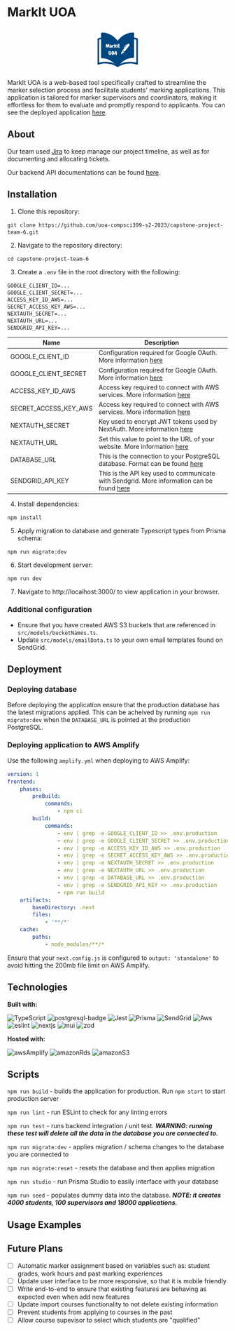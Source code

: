 # MarkIt UOA

<div align="center">
<img src="README.assets/Markit UOA.png" alt="Markit UOA" style="zoom: 33%;" />
</div>

MarkIt UOA is a web-based tool specifically crafted to streamline the marker selection process and facilitate students' marking applications. This application is tailored for marker supervisors and coordinators, making it effortless for them to evaluate and promptly respond to applicants. You can see the deployed application [here](https://www.markituoa.xyz/).

## About

Our team used [Jira](https://www.atlassian.com/software/jira) to keep manage our project timeline, as well as for documenting and allocating tickets.

Our backend API documentations can be found [here](https://github.com/uoa-compsci399-s2-2023/capstone-project-team-6/blob/master/docs/API_DOCS.md).

## Installation

1. Clone this repository:

```
git clone https://github.com/uoa-compsci399-s2-2023/capstone-project-team-6.git
```

2. Navigate to the repository directory:

```
cd capstone-project-team-6
```

3. Create a `.env` file in the root directory with the following:

```
GOOGLE_CLIENT_ID=...
GOOGLE_CLIENT_SECRET=...
ACCESS_KEY_ID_AWS=...
SECRET_ACCESS_KEY_AWS=...
NEXTAUTH_SECRET=...
NEXTAUTH_URL=...
SENDGRID_API_KEY=...
```

| Name                  | Description                                                                                                                                                 |
| --------------------- | ----------------------------------------------------------------------------------------------------------------------------------------------------------- |
| GOOGLE_CLIENT_ID      | Configuration required for Google OAuth. More information [here](https://developers.google.com/identity/protocols/oauth2)                                   |
| GOOGLE_CLIENT_SECRET  | Configuration required for Google OAuth. More information [here](https://developers.google.com/identity/protocols/oauth2)                                   |
| ACCESS_KEY_ID_AWS     | Access key required to connect with AWS services. More information [here](https://docs.aws.amazon.com/IAM/latest/UserGuide/id_credentials_access-keys.html) |
| SECRET_ACCESS_KEY_AWS | Access key required to connect with AWS services. More information [here](https://docs.aws.amazon.com/IAM/latest/UserGuide/id_credentials_access-keys.html) |
| NEXTAUTH_SECRET       | Key used to encrypt JWT tokens used by NextAuth. More information [here](https://next-auth.js.org/configuration/options)                                    |
| NEXTAUTH_URL          | Set this value to point to the URL of your website. More information [here](https://next-auth.js.org/configuration/options)                                 |
| DATABASE_URL          | This is the connection to your PostgreSQL database. Format can be found [here](https://www.prisma.io/docs/concepts/database-connectors/postgresql)          |
| SENDGRID_API_KEY      | This is the API key used to communicate with Sendgrid. More information can be found [here](https://docs.sendgrid.com/ui/account-and-settings/api-keys)     |

4. Install dependencies:

```
npm install
```

5. Apply migration to database and generate Typescript types from Prisma schema:

```
npm run migrate:dev
```

6. Start development server:

```
npm run dev
```

7. Navigate to http://localhost:3000/ to view application in your browser.

### Additional configuration

-   Ensure that you have created AWS S3 buckets that are referenced in `src/models/bucketNames.ts`.
-   Update `src/models/emailData.ts` to your own email templates found on SendGrid.

## Deployment

### Deploying database

Before deploying the application ensure that the production database has the latest migrations applied. This can be acheived by running `npm run migrate:dev` when the `DATABASE_URL` is pointed at the production PostgreSQL.

### Deploying application to AWS Amplify

Use the following `amplify.yml` when deploying to AWS Amplify:

```yml
version: 1
frontend:
    phases:
        preBuild:
            commands:
                - npm ci
        build:
            commands:
                - env | grep -e GOOGLE_CLIENT_ID >> .env.production
                - env | grep -e GOOGLE_CLIENT_SECRET >> .env.production
                - env | grep -e ACCESS_KEY_ID_AWS >> .env.production
                - env | grep -e SECRET_ACCESS_KEY_AWS >> .env.production
                - env | grep -e NEXTAUTH_SECRET >> .env.production
                - env | grep -e NEXTAUTH_URL >> .env.production
                - env | grep -e DATABASE_URL >> .env.production
                - env | grep -e SENDGRID_API_KEY >> .env.production
                - npm run build
    artifacts:
        baseDirectory: .next
        files:
            - '**/*'
    cache:
        paths:
            - node_modules/**/*
```

Ensure that your `next.config.js` is configured to `output: 'standalone'` to avoid hitting the 200mb file limit on AWS Amplify.

## Technologies

**Built with:**

![TypeScript][typescript-badge]
![postgresql-badge][postgresql-badge]
![Jest][jest-badge]
![Prisma][prisma-badge]
![SendGrid][sendgrid-badge]
![Aws][aws-badge]
![eslint][eslint-badge]
![nextjs][nextjs-badge]
![mui][mui-badge]
![zod][zod-badge]

**Hosted with:**

![awsAmplify][awsAmplify-badge]
![amazonRds][amazonRds-badge]
![amazonS3][amazonS3-badge]

[typescript-badge]: https://img.shields.io/badge/typescript-%23007ACC.svg?style=for-the-badge&logo=typescript&logoColor=white
[jest-badge]: https://img.shields.io/badge/-jest%2029.5.3-%23C21325?style=for-the-badge&logo=jest&logoColor=white
[prisma-badge]: https://img.shields.io/badge/-Prisma%205.1.1-2D3748?style=for-the-badge&logo=prisma&logoColor=white
[sendgrid-badge]: https://img.shields.io/badge/-sendgrid%207.7.0-2196F3?style=for-the-badge&logo=twilio&logoColor=white
[postgresql-badge]: https://img.shields.io/badge/-postgresql-4169E1?style=for-the-badge&logo=postgresql&logoColor=white
[aws-badge]: https://img.shields.io/badge/-aws%20sdk%202.455.0-232F3E?style=for-the-badge&logo=amazonaws&logoColor=white
[eslint-badge]: https://img.shields.io/badge/-eslint%208.46.0-4B32C3?style=for-the-badge&logo=eslint&logoColor=white
[nextjs-badge]: https://img.shields.io/badge/-nextjs%2013.5.4-000000?style=for-the-badge&logo=nextjs&logoColor=white
[mui-badge]: https://img.shields.io/badge/-mui%205.14.5-007FFF?style=for-the-badge&logo=mui&logoColor=white
[zod-badge]: https://img.shields.io/badge/-zod%203.22.2-3E67B1?style=for-the-badge&logo=zod&logoColor=white
[awsAmplify-badge]: https://img.shields.io/badge/-aws%20amplify-FF9900?style=for-the-badge&logo=awsamplify&logoColor=white
[amazonRds-badge]: https://img.shields.io/badge/-amazon%20rds-527FFF?style=for-the-badge&logo=amazonrds&logoColor=white
[amazonS3-badge]: https://img.shields.io/badge/-amazon%20s3-569A31?style=for-the-badge&logo=amazons3&logoColor=white

## Scripts

`npm run build` - builds the application for production. Run `npm start` to start production server

`npm run lint` - run ESLint to check for any linting errors

`npm run test` - runs backend integration / unit test. **_WARNING: running these test will delete all the data in the database you are connected to._**

`npm run migrate:dev` - applies migration / schema changes to the database you are connected to

`npm run migrate:reset` - resets the database and then applies migration

`npm run studio` - run Prisma Studio to easily interface with your database

`npm run seed` - populates dummy data into the database. **_NOTE: it creates 4000 students, 100 supervisors and 18000 applications._**

## Usage Examples

## Future Plans

-   [ ] Automatic marker assignment based on variables such as: student grades, work hours and past marking experiences
-   [ ] Update user interface to be more responsive, so that it is mobile friendly
-   [ ] Write end-to-end to ensure that existing features are behaving as expected even when add new features
-   [ ] Update import courses functionality to not delete existing information
-   [ ] Prevent students from applying to courses in the past
-   [ ] Allow course supevisor to select which students are "qualified"
